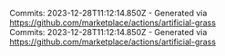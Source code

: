 Commits: 2023-12-28T11:12:14.850Z - Generated via https://github.com/marketplace/actions/artificial-grass
<br>
Commits: 2023-12-28T11:12:14.850Z - Generated via https://github.com/marketplace/actions/artificial-grass
<br>
